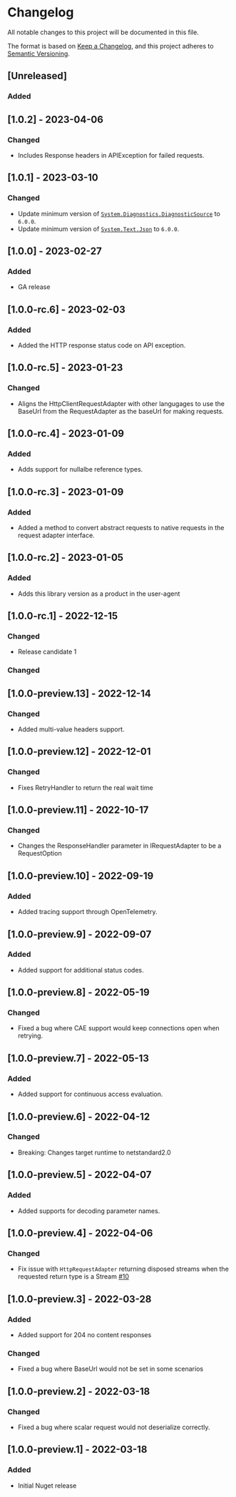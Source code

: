 # Changelog

All notable changes to this project will be documented in this file.

The format is based on [Keep a Changelog](https://keepachangelog.com/en/1.0.0/),
and this project adheres to [Semantic Versioning](https://semver.org/spec/v2.0.0.html).

## [Unreleased]

### Added

## [1.0.2] - 2023-04-06

### Changed

- Includes Response headers in APIException for failed requests.

## [1.0.1] - 2023-03-10

### Changed

- Update minimum version of [`System.Diagnostics.DiagnosticSource`](https://www.nuget.org/packages/System.Diagnostics.DiagnosticSource) to `6.0.0`.
- Update minimum version of [`System.Text.Json`](https://www.nuget.org/packages/System.Text.Json) to `6.0.0`.

## [1.0.0] - 2023-02-27

### Added

- GA release

## [1.0.0-rc.6] - 2023-02-03

### Added

- Added the HTTP response status code on API exception.

## [1.0.0-rc.5] - 2023-01-23

### Changed

- Aligns the HttpClientRequestAdapter with other langugages to use the BaseUrl from the RequestAdapter as the baseUrl for making requests.

## [1.0.0-rc.4] - 2023-01-09

### Added

- Adds support for nullalbe reference types.

## [1.0.0-rc.3] - 2023-01-09

### Added

- Added a method to convert abstract requests to native requests in the request adapter interface.

## [1.0.0-rc.2] - 2023-01-05

### Added

- Adds this library version as a product in the user-agent

## [1.0.0-rc.1] - 2022-12-15

### Changed

- Release candidate 1

### Changed

## [1.0.0-preview.13] - 2022-12-14

### Changed

- Added multi-value headers support.

## [1.0.0-preview.12] - 2022-12-01

### Changed

- Fixes RetryHandler to return the real wait time

## [1.0.0-preview.11] - 2022-10-17

### Changed

- Changes the ResponseHandler parameter in IRequestAdapter to be a RequestOption

## [1.0.0-preview.10] - 2022-09-19

### Added

- Added tracing support through OpenTelemetry.

## [1.0.0-preview.9] - 2022-09-07

### Added

- Added support for additional status codes.

## [1.0.0-preview.8] - 2022-05-19

### Changed

- Fixed a bug where CAE support would keep connections open when retrying.

## [1.0.0-preview.7] - 2022-05-13

### Added

- Added support for continuous access evaluation.

## [1.0.0-preview.6] - 2022-04-12

### Changed

- Breaking: Changes target runtime to netstandard2.0

## [1.0.0-preview.5] - 2022-04-07

### Added

- Added supports for decoding parameter names.

## [1.0.0-preview.4] - 2022-04-06

### Changed

- Fix issue with `HttpRequestAdapter` returning disposed streams when the requested return type is a Stream [#10](https://github.com/microsoft/kiota-http-dotnet/issues/10)

## [1.0.0-preview.3] - 2022-03-28

### Added

- Added support for 204 no content responses

### Changed

- Fixed a bug where BaseUrl would not be set in some scenarios

## [1.0.0-preview.2] - 2022-03-18

### Changed

- Fixed a bug where scalar request would not deserialize correctly.

## [1.0.0-preview.1] - 2022-03-18

### Added

- Initial Nuget release